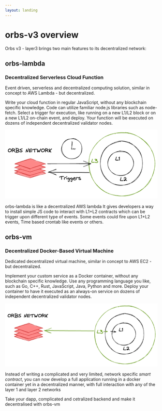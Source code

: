 ```yaml
---
layout: landing
---
```


# orbs-v3 overview

Orbs v3 - layer3 brings two main features to its decentralized network:

## orbs-lambda
### Decentralized Serverless Cloud Function
Event driven, serverless and decentralized computing solution, similar in concept to AWS Lambda - but decentralized.

Write your cloud function in regular JavaScript, without any blockchain specific knowledge. Code can utilize familiar node.js libraries such as node-fetch. Select a trigger for execution, like running on a new L1/L2 block or on a new L1/L2 on-chain event, and deploy. Your function will be executed on dozens of independent decentralized validator nodes.

![](./.gitbook/assets/lambda.png)

orbs-lambda is like a decentralized AWS lambda
It gives developers a way to install simple JS code to interact with L1+L2 contracts which can be trigger upon different type of events.
Some events could fire upon L1+L2 events, Time based crontab like events or others.

## orbs-vm
### Decentralized Docker-Based Virtual Machine

Dedicated decentralized virtual machine, similar in concept to AWS EC2 - but decentralized.

Implement your custom service as a Docker container, without any blockchain specific knowledge. Use any programming language you like, such as Go, C++, Rust, JavaScript, Java, Python and more. Deploy your container to have it executed as an always-on service on dozens of independent decentralized validator nodes.

![](./.gitbook/assets/l3.png)

Instead of writing a complicated and very limited, network specific *smart contract*, you can now develop a full application running in a docker container yet in a decentralized manner, with full interaction with any of the layer 1 and layer 2 networks

Take your dapp, complicated and cetralized backend and make it decentralised with orbs-vm
